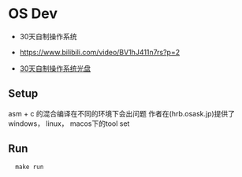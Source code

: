 # OS Dev
- 30天自制操作系统
- https://www.bilibili.com/video/BV1hJ411n7rs?p=2

- [30天自制操作系统光盘](https://gitee.com/paud/30daysOS)



## Setup
asm + c 的混合编译在不同的环境下会出问题
作者在(hrb.osask.jp)提供了 windows， linux， macos下的tool set


## Run
```
  make run
```